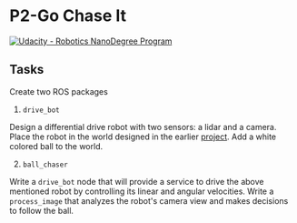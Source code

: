 # P2-Go Chase It

[![Udacity - Robotics NanoDegree Program](https://s3-us-west-1.amazonaws.com/udacity-robotics/Extra+Images/RoboND_flag.png)](https://www.udacity.com/robotics)

## Tasks

Create two ROS packages

1. `drive_bot`
	
Design a differential drive robot with two sensors: a lidar and a camera. Place the robot in the world designed in the earlier [project](https://github.com/jsaurabh/P1-Build-My-World). Add a white colored ball to the world.

2. `ball_chaser`

Write a `drive_bot` node that will provide a service to drive the above mentioned robot by controlling its linear and angular velocities. Write a `process_image` that analyzes the robot's camera view and makes decisions to follow the ball.



